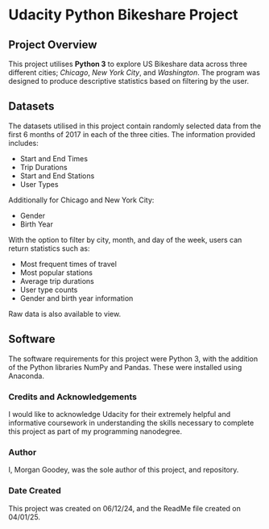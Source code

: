 # Udacity Python Bikeshare Project

## Project Overview
This project utilises **Python 3** to explore US Bikeshare data across three different cities; _Chicago_, _New York City_, and _Washington_. The program was designed to produce descriptive statistics based on filtering by the user.

## Datasets
The datasets utilised in this project contain randomly selected data from the first 6 months of 2017 in each of the three cities. The information provided includes:
* Start and End Times
* Trip Durations
* Start and End Stations
* User Types

Additionally for Chicago and New York City:
* Gender
* Birth Year

With the option to filter by city, month, and day of the week, users can return statistics such as:
* Most frequent times of travel
* Most popular stations
* Average trip durations
* User type counts
* Gender and birth year information

Raw data is also available to view.

## Software
The software requirements for this project were Python 3, with the addition of the Python libraries NumPy and Pandas. These were installed using Anaconda.

### Credits and Acknowledgements
I would like to acknowledge Udacity for their extremely helpful and informative coursework in understanding the skills necessary to complete this project as part of my programming nanodegree.

### Author
I, Morgan Goodey, was the sole author of this project, and repository.

### Date Created
This project was created on 06/12/24, and the ReadMe file created on 04/01/25.